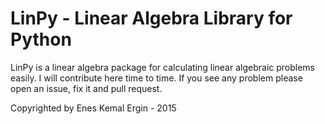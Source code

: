 # LinPy - Linear Algebra Library for Python

LinPy is a linear algebra package for calculating linear algebraic problems easily. I will contribute here time to time. If you see any problem please open an issue, fix it and pull request.


Copyrighted by Enes Kemal Ergin - 2015